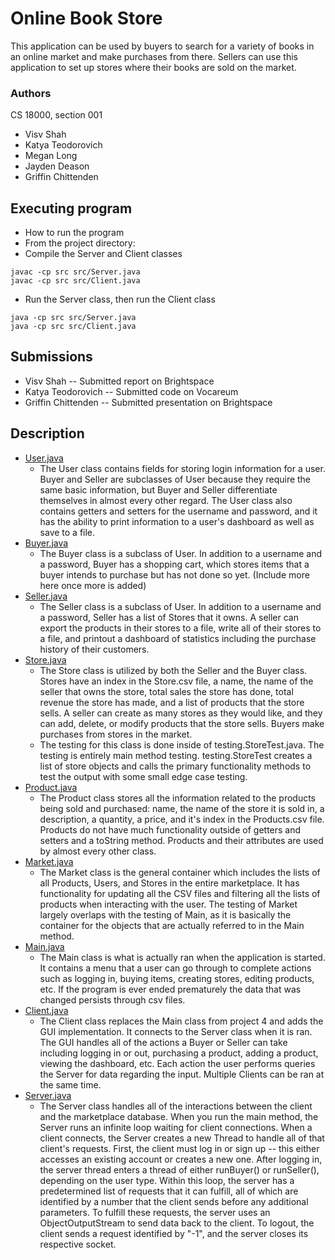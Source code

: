 # Online Book Store

This application can be used by buyers to search for a variety of books in an online market and make purchases from
there. Sellers can use this application to set up stores where their books are sold on the market.

### Authors

CS 18000, section 001

* Visv Shah
* Katya Teodorovich
* Megan Long
* Jayden Deason
* Griffin Chittenden

## Executing program

* How to run the program
* From the project directory:
* Compile the Server and Client classes

```
javac -cp src src/Server.java
javac -cp src src/Client.java
```

* Run the Server class, then run the Client class

```
java -cp src src/Server.java
java -cp src src/Client.java
```

## Submissions

* Visv Shah -- Submitted report on Brightspace
* Katya Teodorovich -- Submitted code on Vocareum
* Griffin Chittenden -- Submitted presentation on Brightspace

## Description

* [User.java](src/project4/User.java)
    * The User class contains fields for storing login information for a user. Buyer and Seller are subclasses of User
      because they require the same basic information, but Buyer and Seller differentiate themselves in almost every
      other regard. The User class also contains getters and setters for the username and password, and it has the
      ability to print information to a user's dashboard as well as save to a file.
* [Buyer.java](src/project4/Buyer.java)
    * The Buyer class is a subclass of User. In addition to a username and a password, Buyer has a shopping cart, which
      stores items that a buyer intends to purchase but has not done so yet. (Include more here once more is added)
* [Seller.java](src/project4/Seller.java)
    * The Seller class is a subclass of User. In addition to a username and a password, Seller has a list of Stores that
      it owns. A seller can export the products in their stores to a file, write all of their stores to a file, and
      printout a dashboard of statistics including the purchase history of their customers.
* [Store.java](src/project4/Store.java)
    * The Store class is utilized by both the Seller and the Buyer class. Stores have an index in the Store.csv file, a
      name, the name of the seller that owns the store, total sales the store has done, total revenue the store has
      made, and a list of products that the store sells. A seller can create as many stores as they would like, and they
      can add, delete, or modify products that the store sells. Buyers make purchases from stores in the market.
    * The testing for this class is done inside of testing.StoreTest.java. The testing is entirely main method testing.
      testing.StoreTest
      creates a list of store objects and calls the primary functionality methods to test the output with some small
      edge
      case testing.
* [Product.java](src/project4/Product.java)
    * The Product class stores all the information related to the products being sold and purchased: name, the name of
      the store it is sold in, a description, a quantity, a price, and it's index in the Products.csv file. Products do
      not have much functionality outside of getters and setters and a toString method. Products and their attributes
      are used by almost every other class.
* [Market.java](src/project4/Market.java)
    * The Market class is the general container which includes the lists of all Products, Users, and Stores in the
      entire marketplace. It has functionality for updating all the CSV files and filtering all the lists of products
      when interacting with the user. The testing of Market largely overlaps with the testing of Main, as it is
      basically the container for the objects that are actually referred to in the Main method.
* [Main.java](src/project4/Main.java)
    * The Main class is what is actually ran when the application is started. It contains a menu that a user can go
      through to complete actions such as logging in, buying items, creating stores, editing products, etc. If the
      program is ever ended prematurely the data that was changed persists through csv files.
* [Client.java](src/Client.java)
    * The Client class replaces the Main class from project 4 and adds the GUI implementation. It connects to the Server
      class when it is ran. The GUI handles all of the actions a Buyer or Seller can take including logging in or out,
      purchasing a product, adding a product, viewing the dashboard, etc. Each action the user performs queries the
      Server for data regarding the input. Multiple Clients can be ran at the same time.
* [Server.java](src/Server.java)
    * The Server class handles all of the interactions between the client and the marketplace database. When you run the
      main method, the Server runs an infinite loop waiting for client connections. When a client connects, the Server
      creates a new Thread to handle all of that client's requests. First, the client must log in or sign up -- this
      either accesses an existing account or creates a new one. After logging in, the server thread enters a thread of
      either runBuyer() or runSeller(), depending on the user type. Within this loop, the server has a predetermined
      list of requests that it can fulfill, all of which are identified by a number that the client sends before any
      additional parameters. To fulfill these requests, the server uses an ObjectOutputStream to send data back to the
      client. To logout, the client sends a request identified by "-1", and the server closes its respective socket.
